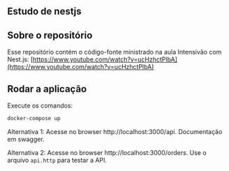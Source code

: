 ## Estudo de nestjs

## Sobre o repositório
Esse repositório contém o código-fonte ministrado na aula Intensivão com Nest.js: [https://www.youtube.com/watch?v=ucHzhctPlbA](https://www.youtube.com/watch?v=ucHzhctPlbA)

## Rodar a aplicação

Execute os comandos:

```bash
docker-compose up
```
Alternativa 1:
  Acesse no browser http://localhost:3000/api. Documentação em swagger.

Alternativa 2:
  Acesse no browser http://localhost:3000/orders. Use o arquivo `api.http` para testar a API.